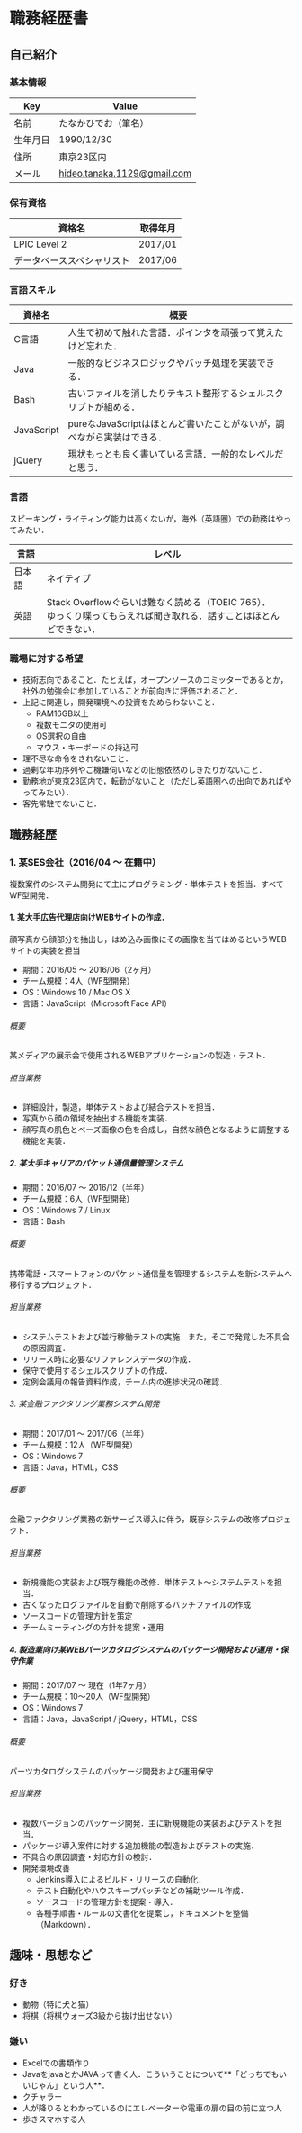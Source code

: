 # 職務経歴書

## 自己紹介

### 基本情報

| Key      | Value                       |
| -------- | --------------------------- |
| 名前     | たなかひでお（筆名）        |
| 生年月日 | 1990/12/30                  |
| 住所     | 東京23区内                  |
| メール   | hideo.tanaka.1129@gmail.com |

### 保有資格

| 資格名                     | 取得年月 |
| -------------------------- | -------- |
| LPIC Level 2               | 2017/01  |
| データベーススペシャリスト | 2017/06  |

### 言語スキル

| 資格名                     | 概要 |
| -------------------------- | -------- |
| C言語               | 人生で初めて触れた言語．ポインタを頑張って覚えたけど忘れた．  |
| Java | 一般的なビジネスロジックやバッチ処理を実装できる．  |
| Bash | 古いファイルを消したりテキスト整形するシェルスクリプトが組める．  |
| JavaScript | pureなJavaScriptはほとんど書いたことがないが，調べながら実装はできる．  |
| jQuery | 現状もっとも良く書いている言語．一般的なレベルだと思う．  |

### 言語

スピーキング・ライティング能力は高くないが，海外（英語圏）での勤務はやってみたい．

| 言語   | レベル                                                       |
| ------ | ------------------------------------------------------------ |
| 日本語 | ネイティブ                                                   |
| 英語   | Stack Overflowぐらいは難なく読める（TOEIC 765）．<br />ゆっくり喋ってもらえれば聞き取れる．話すことはほとんどできない． |

### 職場に対する希望

* 技術志向であること．たとえば，オープンソースのコミッターであるとか，社外の勉強会に参加していることが前向きに評価されること．
* 上記に関連し，開発環境への投資をためらわないこと．
  - RAM16GB以上
  - 複数モニタの使用可
  - OS選択の自由
  - マウス・キーボードの持込可
* 理不尽な命令をされないこと．
* 過剰な年功序列やご機嫌伺いなどの旧態依然のしきたりがないこと．
* 勤務地が東京23区内で，転勤がないこと（ただし英語圏への出向であればやってみたい）．
* 客先常駐でないこと．

## 職務経歴

### 1. 某SES会社（2016/04 〜 在籍中）

複数案件のシステム開発にて主にプログラミング・単体テストを担当．すべてWF型開発．

#### 1. 某大手広告代理店向けWEBサイトの作成．

顔写真から顔部分を抽出し，はめ込み画像にその画像を当てはめるというWEBサイトの実装を担当

* 期間：2016/05 〜 2016/06（2ヶ月）
* チーム規模：4人（WF型開発）
* OS：Windows 10 / Mac OS X
* 言語：JavaScript（Microsoft Face API）

###### 概要

某メディアの展示会で使用されるWEBアプリケーションの製造・テスト．

###### 担当業務

* 詳細設計，製造，単体テストおよび結合テストを担当．
* 写真から顔の領域を抽出する機能を実装．
* 顔写真の肌色とベーズ画像の色を合成し，自然な顔色となるように調整する機能を実装．

##### 2. 某大手キャリアのパケット通信量管理システム

- 期間：2016/07 〜 2016/12（半年）
- チーム規模：6人（WF型開発）
- OS：Windows 7 / Linux
- 言語：Bash

###### 概要

携帯電話・スマートフォンのパケット通信量を管理するシステムを新システムへ移行するプロジェクト．

###### 担当業務

* システムテストおよび並行稼働テストの実施．また，そこで発覚した不具合の原因調査．
* リリース時に必要なリファレンスデータの作成．
* 保守で使用するシェルスクリプトの作成．
* 定例会議用の報告資料作成，チーム内の進捗状況の確認．

###### 3. 某金融ファクタリング業務システム開発

- 期間：2017/01 〜 2017/06（半年）
- チーム規模：12人（WF型開発）
- OS：Windows 7
- 言語：Java，HTML，CSS

###### 概要

金融ファクタリング業務の新サービス導入に伴う，既存システムの改修プロジェクト．

###### 担当業務

- 新規機能の実装および既存機能の改修．単体テスト〜システムテストを担当．
- 古くなったログファイルを自動で削除するバッチファイルの作成
- ソースコードの管理方針を策定
- チームミーティングの方針を提案・運用

##### 4. 製造業向け某WEBパーツカタログシステムのパッケージ開発および運用・保守作業


- 期間：2017/07 〜 現在（1年7ヶ月）
- チーム規模：10〜20人（WF型開発）
- OS：Windows 7
- 言語：Java，JavaScript / jQuery，HTML，CSS

###### 概要

パーツカタログシステムのパッケージ開発および運用保守

###### 担当業務

- 複数バージョンのパッケージ開発．主に新規機能の実装およびテストを担当．
- パッケージ導入案件に対する追加機能の製造およびテストの実施．
- 不具合の原因調査・対応方針の検討．
- 開発環境改善
  - Jenkins導入によるビルド・リリースの自動化．
  - テスト自動化やハウスキープバッチなどの補助ツール作成．
  - ソースコードの管理方針を提案・導入．
  - 各種手順書・ルールの文書化を提案し，ドキュメントを整備（Markdown）．

## 趣味・思想など

### 好き

* 動物（特に犬と猫）
* 将棋（将棋ウォーズ3級から抜け出せない）

### 嫌い

* Excelでの書類作り
* JavaをjavaとかJAVAって書く人．こういうことについて**「どっちでもいいじゃん」という人**．
* クチャラー
* 人が降りるとわかっているのにエレベーターや電車の扉の目の前に立つ人
* 歩きスマホする人



